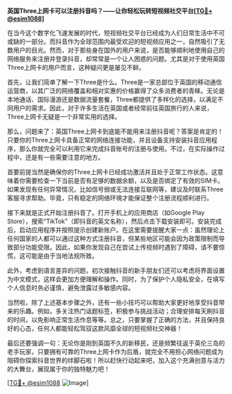 **英国Three上网卡可以注册抖音吗？——让你轻松玩转短视频社交平台[[TG💪+ @esim1088](https://t.me/s/esim1088)]**

在当今这个数字化飞速发展的时代，短视频社交平台已经成为人们日常生活中不可或缺的一部分。而抖音作为全球范围内最受欢迎的短视频应用之一，自然吸引了无数用户的目光。然而，对于那些身在国外的用户来说，是否能够顺利地使用自己的网络服务来注册并登录抖音，却常常是一个让人困惑的问题。尤其是对于使用英国Three上网卡的用户而言，这种疑问更是屡见不鲜。

首先，让我们简单了解一下Three是什么。Three是一家总部位于英国的移动通信运营商，以其广泛的网络覆盖和相对实惠的价格赢得了众多消费者的青睐。无论是本地通话、国际漫游还是数据流量套餐，Three都提供了多样化的选择，以满足不同用户的需求。因此，对于许多生活在英国或者经常前往英国旅行的人来说，Three上网卡无疑是一个非常实用的选择。

那么，问题来了：英国Three上网卡到底能不能用来注册抖音呢？答案是肯定的！只要你的Three上网卡具备正常的网络连接功能，并且设备支持安装抖音应用程序，那么你就完全可以利用它来完成抖音账号的注册与使用。不过，在实际操作过程中，还是有一些需要注意的地方。

首要前提当然是确保你的Three上网卡已经成功激活并且处于正常工作状态。这意味着你需要检查一下当前是否有足够的数据余额，以及是否绑定了有效的SIM卡。如果发现有任何异常情况，比如信号弱或无法连接互联网等，建议及时联系Three客服寻求帮助。毕竟，只有稳定的网络环境才能保证整个注册流程顺利进行。

接下来就是正式开始注册抖音了。打开手机上的应用商店（如Google Play Store），搜索“TikTok”（即抖音的英文名称），然后点击下载安装即可。安装完成后，启动应用程序并按照提示创建新账户。在这里需要提醒大家一点：虽然理论上任何国家的人都可以通过这种方式注册抖音，但某些地区可能会因为政策限制而导致部分功能受限。因此，如果你发现自己在尝试上传视频时遇到了障碍，请不要惊慌，这可能是由于当地法规所致。

此外，考虑到语言差异的问题，初次接触抖音的新手朋友们还可以考虑将界面设置为中文模式，这样会更加方便理解和操作。同时，为了保护个人隐私安全，在填写个人信息时务必谨慎，避免泄露过多敏感内容。

当然啦，除了上述基本步骤之外，还有一些小技巧可以帮助大家更好地享受抖音带来的乐趣。例如，多关注热门话题标签，积极参与挑战活动；合理安排每天刷抖音的时间，以免影响正常生活作息等等。总之，只要掌握了正确的方法，并且保持良好的心态，任何人都能轻松驾驭这款风靡全球的短视频社交神器！

最后还要强调一句：无论你是刚到英国不久的新移民，还是频繁往返于英伦三岛的老手玩家，只要拥有可靠的Three上网卡作为后盾，就完全不用担心网络问题成为阻碍你探索抖音世界的绊脚石啦！所以赶快行动起来吧，加入这个充满创意与活力的大舞台，展现属于你的独特魅力吧！

[[TG💪+ @esim1088](https://t.me/s/esim1088) ![Image](https://i.postimg.cc/4NQfJmqS/Snipaste-2025-05-13-00-14-12.png)]